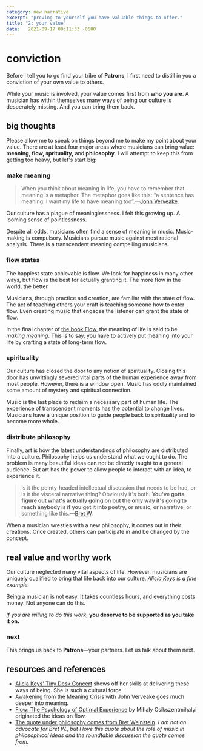```yaml
---
category: new narrative
excerpt: "proving to yourself you have valuable things to offer."
title: "2: your value"
date:   2021-09-17 00:11:33 -0500
---
```

# conviction
Before I tell you to go find your tribe of **Patrons**, I first need to distill in you a conviction of your own value to others. 

While your music is involved, your value comes first from **who you are**. A musician has within themselves many ways of being our culture is desperately missing. And you can bring them back.

## big thoughts
Please allow me to speak on things beyond me to make my point about your value. There are at least four major areas where musicians can bring value: **meaning, flow, sprituality,** and **philosophy**. I will attempt to keep this from getting too heavy, but let's start big: 

### make meaning
> When you think about meaning in life, you have to remember that meaning is a metaphor. The metaphor goes like this: “a sentence has meaning. I want my life to have meaning too”.—[John Verveake][r&r].

Our culture has a plague of meaninglessness. I felt this growing up. A looming sense of pointlessness. 

Despite all odds, musicians often find a sense of meaning in music. Music-making is compulsory. Musicians pursue music against most rational analysis. There is a transcendent meaning compelling musicians.


### flow states
The happiest state achievable is flow. We look for happiness in many other ways, but flow is the best for actually granting it. The more flow in the world, the better.

Musicians, through practice and creation, are familiar with the state of flow. The act of teaching others your craft is teaching someone how to enter flow. Even creating music that engages the listener can grant the state of flow.

In the final chapter of [the book Flow][r&r], the meaning of life is said to be *making meaning*. This is to say, you have to actively put meaning into your life by crafting a state of long-term flow.

### spirituality
Our culture has closed the door to any notion of spirituality. Closing this door has unwittingly severed vital parts of the human experience away from most people. However, there is a window open. Music has oddly maintained some amount of mystery and spiritual connection.

Music is the last place to reclaim a necessary part of human life. The experience of transcendent moments has the potential to change lives. Musicians have a unique position to guide people back to spirituality and to become more whole. 

### distribute philosophy
Finally, art is how the latest understandings of philosophy are distributed into a culture. Philosophy helps us understand what we ought to do. The problem is many beautiful ideas can not be directly taught to a general audience. But art has the power to allow people to interact with an idea, to experience it.

> Is it the pointy-headed intellectual discussion that needs to be had, or is it the visceral narrative thing? Obviously it's both. **You've gotta figure out what's actually going on but the only way it's going to reach anybody is if you get it into poetry, or music, or narrative**, or something like this.—[Bret W][r&r].

When a musician wrestles with a new philosophy, it comes out in their creations. Once created, others can participate in and be changed by the concept.

## real value and worthy work
Our culture neglected many vital aspects of life. However, musicians are uniquely qualified to bring that life back into our culture. *[Alicia Keys][r&r] is a fine example.* 

Being a musician is not easy. It takes countless hours, and everything costs money. Not anyone can do this. 

*If you are willing to do this work*, **you deserve to be supported as you take it on.** 

### next
This brings us back to **Patrons**—your partners. Let us talk about them next.

## resources and references
- [Alicia Keys' Tiny Desk Concert][Alicia] shows off her skills at delivering these ways of being. She is such a cultural force. 
- [Awakening from the Meaning Crisis][meancris] with John Verveake goes much deeper into meaning.
- [Flow: The Psychology of Optimal Experience][flow] by Mihaly Csikszentmihalyi originated the ideas on flow. 
- [The quote under philosophy comes from Bret Weinstein][philo-dis]. *I am not an advocate for Bret W., but I love this quote about the role of music in philosophical ideas and the roundtable discussion the quote comes from.*

[r&r]: #resources-and-references
[Alicia]: https://youtu.be/uwUt1fVLb3E
[meancris]: https://www.youtube.com/watch?v=54l8_ewcOlY&list=PLND1JCRq8Vuh3f0P5qjrSdb5eC1ZfZwWJ
[flow]: https://amzn.to/2XGR2zo
[philo-dis]: https://www.youtube.com/watch?v=pHGt733yw3g&t=4631s
